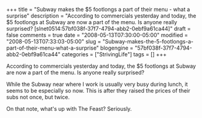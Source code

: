 +++
title = "Subway makes the $5 footlongs a part of their menu - what a surprise"
description = "According to commercials yesterday and today, the $5 footlongs at Subway are now a part of the menu. Is anyone really surprised? [slnet0514:57bf038f-37f7-4794-abb2-0ebf9a61ca44]"
draft = false
comments = true
date = "2008-05-13T07:30:00-05:00"
modified = "2008-05-13T07:33:03-05:00"
slug = "Subway-makes-the-5-footlongs-a-part-of-their-menu-what-a-surprise"
blogengine = "57bf038f-37f7-4794-abb2-0ebf9a61ca44"
categories = ["StrivingLife"]
tags = []
+++

<p>
According to commercials yesterday and today, the $5 footlongs at Subway are now a part of the menu. Is anyone really surprised? 
</p>
<p>
While the Subway near where I work is usually very busy during lunch, it seems to be especially so now. This is after they raised the prices of their subs not once, but twice. 
</p>
<p>
On that note, what&#39;s up with The Feast? Seriously. 
</p>

